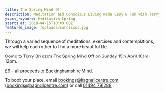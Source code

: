 ```yaml
---
title: The Spring Mind Off
description: Meditation and Conscious Living made Easy & Fun with Terry Breeze
yoast_keyword: Meditation Spring
starts_at: 2018-04-15T10:00:00Z
featured_image: /uploads/narcissus.jpg
---
```

Through a varied sequence of meditations, exercises and contemplations, we will help each other to find a more beautiful life. 

Come to Terry Breeze’s The Spring Mind Off on Sunday 15th April 10am-12pm.

£9 - all proceeds to Buckinghamshire Mind.

To book your place, email <bookings@bagnallcentre.com> (bookings@bagnallcentre.com) or call <a href="tel:+441494791288">01494 791288</a>
